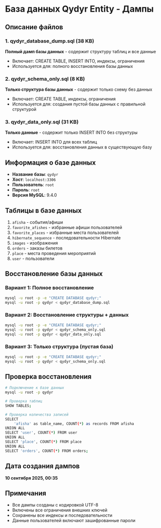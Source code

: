 # База данных Qydyr Entity - Дампы

## Описание файлов

### 1. qydyr_database_dump.sql (38 KB)
**Полный дамп базы данных** - содержит структуру таблиц и все данные
- Включает: CREATE TABLE, INSERT INTO, индексы, ограничения
- Используется для: полного восстановления базы данных

### 2. qydyr_schema_only.sql (8 KB)
**Только структура базы данных** - содержит только схему без данных
- Включает: CREATE TABLE, индексы, ограничения
- Используется для: создания пустой базы данных с правильной структурой

### 3. qydyr_data_only.sql (31 KB)
**Только данные** - содержит только INSERT INTO без структуры
- Включает: INSERT INTO для всех таблиц
- Используется для: восстановления данных в существующую базу

## Информация о базе данных

- **Название базы**: `qydyr`
- **Хост**: `localhost:3306`
- **Пользователь**: `root`
- **Пароль**: `root`
- **Версия MySQL**: 9.4.0

## Таблицы в базе данных

1. `afisha` - события/афиши
2. `favorite_afishes` - избранные афиши пользователей
3. `favorite_places` - избранные места пользователей
4. `hibernate_sequence` - последовательности Hibernate
5. `images` - изображения
6. `orders` - заказы билетов
7. `place` - места проведения мероприятий
8. `user` - пользователи

## Восстановление базы данных

### Вариант 1: Полное восстановление
```bash
mysql -u root -p -e "CREATE DATABASE qydyr;"
mysql -u root -p qydyr < qydyr_database_dump.sql
```

### Вариант 2: Восстановление структуры + данных
```bash
mysql -u root -p -e "CREATE DATABASE qydyr;"
mysql -u root -p qydyr < qydyr_schema_only.sql
mysql -u root -p qydyr < qydyr_data_only.sql
```

### Вариант 3: Только структура (пустая база)
```bash
mysql -u root -p -e "CREATE DATABASE qydyr;"
mysql -u root -p qydyr < qydyr_schema_only.sql
```

## Проверка восстановления

```bash
# Подключение к базе данных
mysql -u root -p qydyr

# Проверка таблиц
SHOW TABLES;

# Проверка количества записей
SELECT 
    'afisha' as table_name, COUNT(*) as records FROM afisha
UNION ALL
SELECT 'user', COUNT(*) FROM user
UNION ALL
SELECT 'place', COUNT(*) FROM place
UNION ALL
SELECT 'orders', COUNT(*) FROM orders;
```

## Дата создания дампов
**10 сентября 2025, 00:35**

## Примечания
- Все дампы созданы с кодировкой UTF-8
- Включены все ограничения внешних ключей
- Сохранены все индексы и последовательности
- Данные пользователей включают зашифрованные пароли
